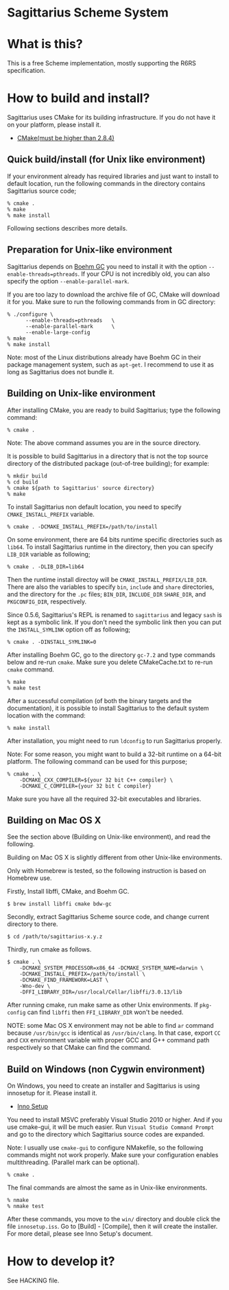 # Sagittarius Scheme System

# What is this?
This is a free Scheme implementation, mostly supporting the R6RS
specification.

# How to build and install?
Sagittarius uses CMake for its building infrastructure.  If you do not
have it on your platform, please install it.

 - [CMake(must be higher than 2.8.4)](http://www.cmake.org/)

## Quick build/install (for Unix like environment)

If your environment already has required libraries and just want to install
to default location, run the following commands in the directory contains
Sagittarius source code;

    % cmake .
    % make
    % make install

Following sections describes more details.

## Preparation for Unix-like environment

Sagittarius depends on
[Boehm GC](http://www.hpl.hp.com/personal/Hans_Boehm/gc/)
you need to install it with the option `--enable-threads=pthreads`.  If
your CPU is not incredibly old, you can also specify the option
`--enable-parallel-mark`.

If you are too lazy to download the archive file of GC, CMake will
download it for you.  Make sure to run the following commands from in GC
directory:

    % ./configure \
          --enable-threads=pthreads   \
          --enable-parallel-mark      \
          --enable-large-config
    % make
    % make install

Note: most of the Linux distributions already have Boehm GC in their
package management system, such as `apt-get`.  I recommend to use it as
long as Sagittarius does not bundle it.

## Building on Unix-like environment

After installing CMake, you are ready to build Sagittarius; type the
following command:

    % cmake .

Note: The above command assumes you are in the source directory.

It is possible to build Sagittarius in a directory that is not the top
source directory of the distributed package (out-of-tree building);
for example:

    % mkdir build
    % cd build
    % cmake ${path to Sagittarius' source directory}
    % make

To install Sagittarius non default location, you need to specify
`CMAKE_INSTALL_PREFIX` variable.

    % cmake . -DCMAKE_INSTALL_PREFIX=/path/to/install

On some environment, there are 64 bits runtime specific directories such
as `lib64`. To install Sagittarius runtime in the directory, then you
can specify `LIB_DIR` variable as following;

    % cmake . -DLIB_DIR=lib64

Then the runtime install directoy will be `CMAKE_INSTALL_PREFIX/LIB_DIR`.
There are also the variables to specify `bin`, `include` and `share` 
directories, and the directory for the `.pc` files;
`BIN_DIR`, `INCLUDE_DIR` `SHARE_DIR`, and `PKGCONFIG_DIR`, respectively.

Since 0.5.6, Sagittarius's REPL is renamed to `sagittarius` and legacy
`sash` is kept as a symbolic link. If you don't need the symbolic link
then you can put the `INSTALL_SYMLINK` option off as following;

    % cmake . -DINSTALL_SYMLINK=0

After installing Boehm GC, go to the directory `gc-7.2` and type
commands below and re-run `cmake`.  Make sure you delete CMakeCache.txt
to re-run `cmake` command.

    % make
    % make test

After a successful compilation (of both the binary targets and the
documentation), it is possible to install Sagittarius to the default system
location with the command:

    % make install

After installation, you might need to run `ldconfig` to run Sagittarius
properly.

Note: For some reason, you might want to build a 32-bit runtime on a
64-bit platform.  The following command can be used for this purpose;

    % cmake . \
        -DCMAKE_CXX_COMPILER=${your 32 bit C++ compiler} \
        -DCMAKE_C_COMPILER={your 32 bit C compiler}

Make sure you have all the required 32-bit executables and libraries.

## Building on Mac OS X
See the section above (Building on Unix-like environment), and read the
following.

Building on Mac OS X is slightly different from other Unix-like environments.

Only with Homebrew is tested, so the following instruction is based on
Homebrew use.

Firstly, Install libffi, CMake, and Boehm GC.

    $ brew install libffi cmake bdw-gc

Secondly, extract Sagittarius Scheme source code, and change current directory
to there.

    $ cd /path/to/sagittarius-x.y.z

Thirdly, run cmake as follows.

    $ cmake . \
        -DCMAKE_SYSTEM_PROCESSOR=x86_64 -DCMAKE_SYSTEM_NAME=darwin \
        -DCMAKE_INSTALL_PREFIX=/path/to/install \
        -DCMAKE_FIND_FRAMEWORK=LAST \
        -Wno-dev \
        -DFFI_LIBRARY_DIR=/usr/local/Cellar/libffi/3.0.13/lib

After running cmake, run make same as other Unix environments. If `pkg-config`
can find `libffi` then `FFI_LIBRARY_DIR` won't be needed.

NOTE: some Mac OS X environment may not be able to find `ar` command
because `/usr/bin/gcc` is identical as `/usr/bin/clang`. In that case,
export `CC` and `CXX` environment variable with proper GCC and G++
command path respectively so that CMake can find the command.

## Build on Windows (non Cygwin environment)
On Windows, you need to create an installer and Sagittarius is using
innosetup for it.  Please install it.
 - [Inno Setup](http://www.jrsoftware.org/)

You need to install MSVC preferably Visual Studio 2010 or higher.  And
if you use cmake-gui, it will be much easier.  Run `Visual Studio
Command Prompt` and go to the directory which Sagittarius source codes
are expanded.

Note: I usually use `cmake-gui` to configure NMakefile, so the following
commands might not work properly.  Make sure your configuration enables
multithreading.  (Parallel mark can be optional).

    % cmake .

The final commands are almost the same as in Unix-like environments.

    % nmake
    % nmake test

After these commands, you move to the `win/` directory and double click
the file `innosetup.iss`.  Go to [Build] - [Compile], then it will
create the installer.  For more detail, please see Inno Setup's
document.

# How to develop it?

See HACKING file.
